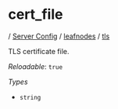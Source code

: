 # cert_file

/ [Server Config](/ref/config/index.md) / [leafnodes](/ref/config/leafnodes/index.md) / [tls](/ref/config/leafnodes/tls/index.md) 

TLS certificate file.

*Reloadable*: `true`

*Types*

- `string`


